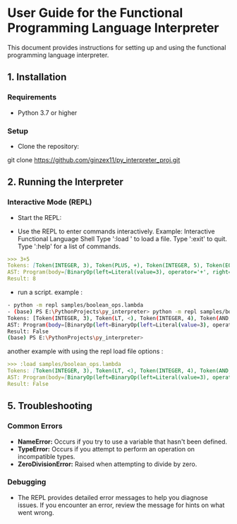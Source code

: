 # User Guide for the Functional Programming Language Interpreter

This document provides instructions for setting up and using the functional programming language interpreter.

## 1. Installation

### Requirements
- Python 3.7 or higher

### Setup
- Clone the repository:

git clone <https://github.com/ginzex11/py_interpreter_proj.git>


## 2. Running the Interpreter

### Interactive Mode (REPL)
- Start the REPL:

- Use the REPL to enter commands interactively. 
Example:
Interactive Functional Language Shell
Type ':load <filename>' to load a file.
Type ':exit' to quit.
Type ':help' for a list of commands.
```markdown
>>> 3+5
Tokens: [Token(INTEGER, 3), Token(PLUS, +), Token(INTEGER, 5), Token(EOF, None)]
AST: Program(body=[BinaryOp(left=Literal(value=3), operator='+', right=Literal(value=5))])
Result: 8
```

- run a script.
example : 
```bash
- python -m repl samples/boolean_ops.lambda
- (base) PS E:\PythonProjects\py_interpreter> python -m repl samples/boolean_ops.lambda       
Tokens: [Token(INTEGER, 3), Token(LT, <), Token(INTEGER, 4), Token(AND, &&), Token(INTEGER, 4), Token(LT, <), Token(INTEGER, 3), Token(EOF, None)]
AST: Program(body=[BinaryOp(left=BinaryOp(left=Literal(value=3), operator='<', right=Literal(value=4)), operator='&&', right=BinaryOp(left=Literal(value=4), operator='<', right=Literal(value=3)))])
Result: False                                                                                                                                                                                        
(base) PS E:\PythonProjects\py_interpreter> 
```

another example with using the repl load file options :
```markdown
>>> :load samples/boolean_ops.lambda
Tokens: [Token(INTEGER, 3), Token(LT, <), Token(INTEGER, 4), Token(AND, &&), Token(INTEGER, 4), Token(LT, <), Token(INTEGER, 3), Token(EOF, None)]
AST: Program(body=[BinaryOp(left=BinaryOp(left=Literal(value=3), operator='<', right=Literal(value=4)), operator='&&', right=BinaryOp(left=Literal(value=4), operator='<', right=Literal(value=3)))])
Result: False

```
## 5. Troubleshooting

### Common Errors
- **NameError:** Occurs if you try to use a variable that hasn't been defined.
- **TypeError:** Occurs if you attempt to perform an operation on incompatible types.
- **ZeroDivisionError:** Raised when attempting to divide by zero.

### Debugging
- The REPL provides detailed error messages to help you diagnose issues. If you encounter an error, review the message for hints on what went wrong.



